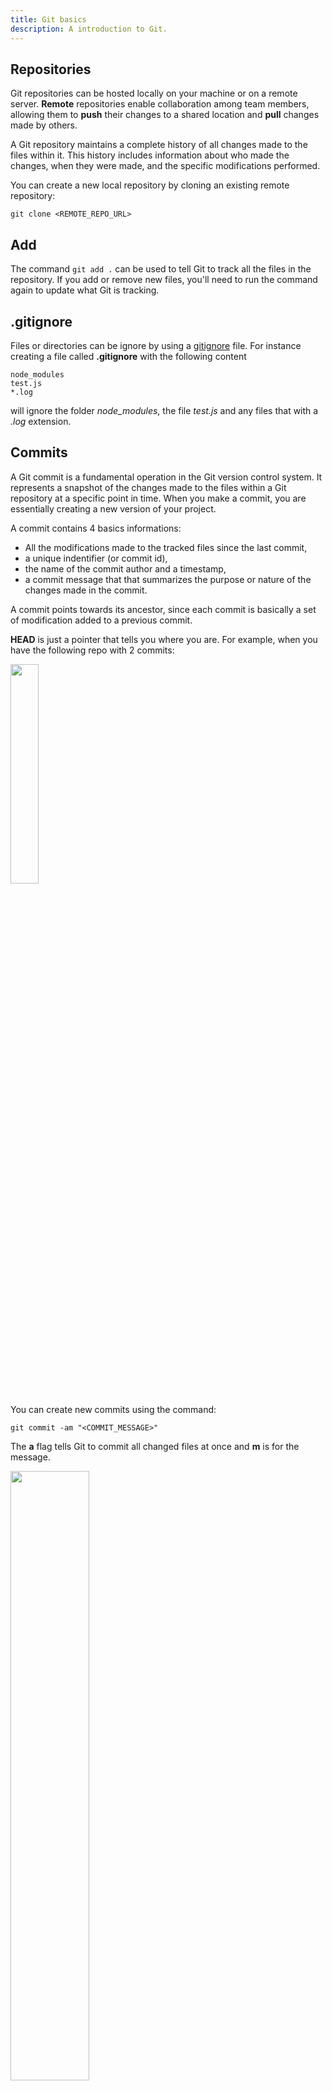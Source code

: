 ```yaml
---
title: Git basics
description: A introduction to Git.
---
```


## Repositories

Git repositories can be hosted locally on your machine or on a remote server. **Remote** repositories enable collaboration among team members, allowing them to **push** their changes to a shared location and **pull** changes made by others.

A Git repository maintains a complete history of all changes made to the files within it. This history includes information about who made the changes, when they were made, and the specific modifications performed.

You can create a new local repository by cloning an existing remote repository:

```console
git clone <REMOTE_REPO_URL>
```

## Add

The command `git add .` can be used to tell Git to track all the files in the repository. If you add or remove new files, you'll need to run the command again to update what Git is tracking.

## .gitignore

Files or directories can be ignore by using a <a href="https://www.atlassian.com/git/tutorials/saving-changes/gitignore/" target="_blank">gitignore</a> file. For instance creating a file called **.gitignore** with the following content

```
node_modules
test.js
*.log
```

will ignore the folder _node_modules_, the file _test.js_ and any files that with a _.log_ extension.

## Commits

A Git commit is a fundamental operation in the Git version control system. It represents a snapshot of the changes made to the files within a Git repository at a specific point in time. When you make a commit, you are essentially creating a new version of your project.

A commit contains 4 basics informations:

- All the modifications made to the tracked files since the last commit,
- a unique indentifier (or commit id),
- the name of the commit author and a timestamp,
- a commit message that that summarizes the purpose or nature of the changes made in the commit.

A commit points towards its ancestor, since each commit is basically a set of modification added to a previous commit.

**HEAD** is just a pointer that tells you where you are. For example, when you have the following repo with 2 commits:

 <img src="/wiki/images/commit1.png" width="30%">

You can create new commits using the command:

```console
git commit -am "<COMMIT_MESSAGE>"
```

The **a** flag tells Git to commit all changed files at once and **m** is for the message.

 <img src="/wiki/images/commit2.png" width="50%">

## Branches

In Git, a branch is a lightweight movable pointer to a specific commit within a Git repository's commit history. It represents an independent line of development that diverges from the main codebase, often called the **master** branch.

Branches in Git allow you to work on different features, bug fixes, or experiments without affecting the main codebase until you are ready to merge your changes. Each branch maintains its own commit history, recording the changes made exclusively within that branch.

For example, starting frome the following repo:

 <img src="/wiki/images/commit2.png" width="50%">

You can create a new branch from your position (where your **HEAD** is) and switch to it with the following command:

```console
git switch -c feature
```

The **c** option tells Git to create the branch if it doesn't already exists locally.

 <img src="/wiki/images/branch1.png" width="50%">

For now, **master** and **feature** points towards the same commit **_6da84_**, e.g. the code in the **master** and the **feature** branch are identical.

Then, after two commits, the repo will look like this:

```console
# Do some work
git commit -am "Fixed bug 1"
# Do some other work
git commit -am "Added nice stuff"
```

 <img src="/wiki/images/branch2.png" width="80%">

Now, let's say you want to go back to a previous version of the code that corresponds to the master branch. You can switch to it:

```console
git switch master
```

If you do some work and then commit it, the repo will look like this:

```console
git commit -am "Some work on the master branch"
```

 <img src="/wiki/images/branch3.png" width="90%">

Now, let's say you are done working on your feature and you want to merge the code you wrote in the feature branch into your main code (the master branch).

You need first to make sure that you are on the master branch, by using the **checkout** command and then use the **merge** command to merge **feature** into **master**:

```console
git switch master
git merge feature
```

 <img src="/wiki/images/branch4.png" width="90%">

The last commit **_e4fef_** is special in the sense that it have two ancestors that represent the merging of two branches and may require you to resolve a merge conflict. If that's the case, Git will tell you that you have a conflict. Once you solved the conflict, you need to commit your changes to finish the merging process.

Don't forget to eventually delete the local branch **feature** as it's not longer needed with the command:

```console
git branch -d feature
```

 <img src="/wiki/images/branch5.png" width="90%">
